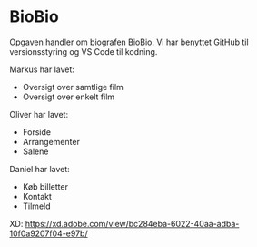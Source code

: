 # BioBio

Opgaven handler om biografen BioBio. Vi har benyttet GitHub til versionsstyring og VS Code til kodning.

Markus har lavet:
- Oversigt over samtlige film
- Oversigt over enkelt film

Oliver har lavet:
- Forside
- Arrangementer
- Salene

Daniel har lavet:
- Køb billetter
- Kontakt
- Tilmeld

XD: https://xd.adobe.com/view/bc284eba-6022-40aa-adba-10f0a9207f04-e97b/